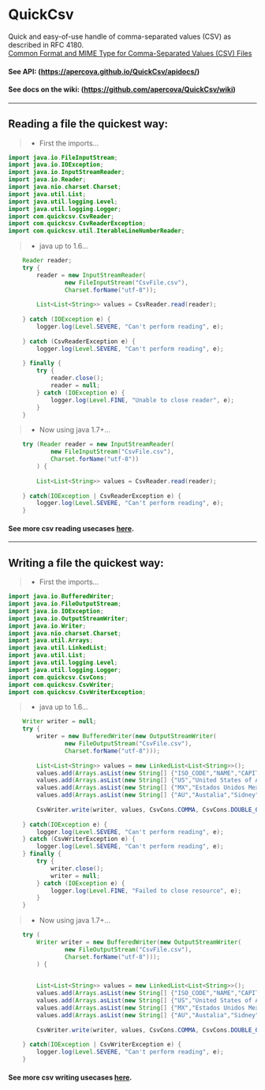 # QuickCsv
Quick and easy-of-use handle of comma-separated values (CSV) as described in RFC 4180.  
<a href="https://tools.ietf.org/html/rfc4180">Common Format and MIME Type for Comma-Separated Values (CSV) Files</a>  
  
#### See API:  (https://apercova.github.io/QuickCsv/apidocs/)  
  
#### See docs on the wiki:  (https://github.com/apercova/QuickCsv/wiki)
  
***
  
## Reading a file the quickest way:
  
> - First the imports...
```java
import java.io.FileInputStream;
import java.io.IOException;
import java.io.InputStreamReader;
import java.io.Reader;
import java.nio.charset.Charset;
import java.util.List;
import java.util.logging.Level;
import java.util.logging.Logger;
import com.quickcsv.CsvReader;
import com.quickcsv.CsvReaderException;
import com.quickcsv.util.IterableLineNumberReader;
```
> - java up to 1.6...
```java
    Reader reader;
    try {
        reader = new InputStreamReader(
                new FileInputStream("CsvFile.csv"), 
                Charset.forName("utf-8"));
        
        List<List<String>> values = CsvReader.read(reader);
        
    } catch (IOException e) {
        logger.log(Level.SEVERE, "Can't perform reading", e);
        
    } catch (CsvReaderException e) {
        logger.log(Level.SEVERE, "Can't perform reading", e);
        
    } finally {
        try {
            reader.close();
            reader = null;
        } catch (IOException e) {
            logger.log(Level.FINE, "Unable to close reader", e);	
        }
    }
```
> - Now using java 1.7+...
```java
    try (Reader reader = new InputStreamReader(
            new FileInputStream("CsvFile.csv"), 
            Charset.forName("utf-8"))
        ) {
        
        List<List<String>> values = CsvReader.read(reader);
        
    } catch(IOException | CsvReaderException e) {
        logger.log(Level.SEVERE, "Can't perform reading", e);
    }
```
#### See more csv reading usecases <a href="https://github.com/apercova/QuickCsv/wiki">here</a>. 
  
***
## Writing a file the quickest way:
  
> - First the imports...
```java
import java.io.BufferedWriter;
import java.io.FileOutputStream;
import java.io.IOException;
import java.io.OutputStreamWriter;
import java.io.Writer;
import java.nio.charset.Charset;
import java.util.Arrays;
import java.util.LinkedList;
import java.util.List;
import java.util.logging.Level;
import java.util.logging.Logger;
import com.quickcsv.CsvCons;
import com.quickcsv.CsvWriter;
import com.quickcsv.CsvWriterException;
```
> - java up to 1.6...
```java
    Writer writer = null;
    try {
        writer = new BufferedWriter(new OutputStreamWriter(
                new FileOutputStream("CsvFile.csv"), 
                Charset.forName("utf-8")));
        
        List<List<String>> values = new LinkedList<List<String>>();
        values.add(Arrays.asList(new String[] {"ISO_CODE","NAME","CAPITAL"}));
        values.add(Arrays.asList(new String[] {"US","United States of America",""}));
        values.add(Arrays.asList(new String[] {"MX","Estados Unidos Mexicanos","Ciudad de México, \"CDMX\""}));
        values.add(Arrays.asList(new String[] {"AU","Austalia","Sidney"}));
        
        CsvWriter.write(writer, values, CsvCons.COMMA, CsvCons.DOUBLE_QUOTE);
        
    } catch(IOException e) {
        logger.log(Level.SEVERE, "Can't perform reading", e);
    } catch (CsvWriterException e) {
        logger.log(Level.SEVERE, "Can't perform reading", e);
    } finally {
        try {
            writer.close();
            writer = null;
        } catch (IOException e) {
            logger.log(Level.FINE, "Failed to close resource", e);	
        }
    }
```
> - Now using java 1.7+...
```java
    try (
        Writer writer = new BufferedWriter(new OutputStreamWriter(
                new FileOutputStream("CsvFile.csv"), 
                Charset.forName("utf-8")));
        ) {

        
        List<List<String>> values = new LinkedList<List<String>>();
        values.add(Arrays.asList(new String[] {"ISO_CODE","NAME","CAPITAL"}));
        values.add(Arrays.asList(new String[] {"US","United States of America",""}));
        values.add(Arrays.asList(new String[] {"MX","Estados Unidos Mexicanos","Ciudad de México, \"CDMX\""}));
        values.add(Arrays.asList(new String[] {"AU","Austalia","Sidney"}));
        
        CsvWriter.write(writer, values, CsvCons.COMMA, CsvCons.DOUBLE_QUOTE);
        
    } catch(IOException | CsvWriterException e) {
        logger.log(Level.SEVERE, "Can't perform reading", e);
    }
```
#### See more csv writing usecases <a href="https://github.com/apercova/QuickCsv/wiki">here</a>.  
